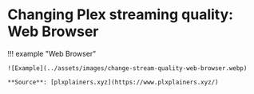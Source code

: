 # Changing Plex streaming quality: Web Browser

!!! example "Web Browser"

    ![Example](../assets/images/change-stream-quality-web-browser.webp)

    **Source**: [plxplainers.xyz](https://www.plxplainers.xyz/)

